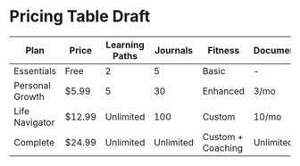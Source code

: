 # Pricing Table Draft

| Plan | Price | Learning Paths | Journals | Fitness | Documents | Support |
|------|-------|----------------|----------|---------|-----------|---------|
| Essentials | Free | 2 | 5 | Basic | - | Community |
| Personal Growth | $5.99 | 5 | 30 | Enhanced | 3/mo | Email |
| Life Navigator | $12.99 | Unlimited | 100 | Custom | 10/mo | Priority |
| Complete | $24.99 | Unlimited | Unlimited | Custom + Coaching | Unlimited | 1:1 Quarterly |
